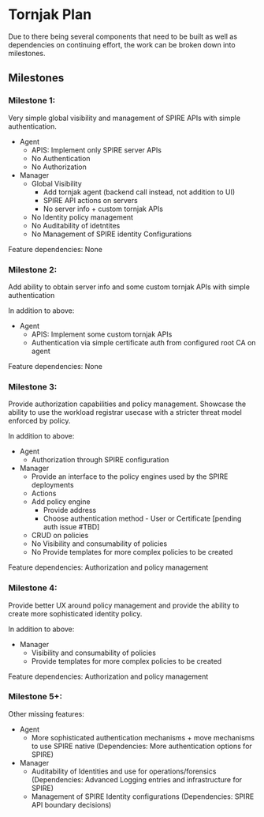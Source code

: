 # Tornjak Plan

Due to there being several components that need to be built as well as dependencies on continuing effort, the work can be broken down into milestones.


## Milestones

### Milestone 1:

Very simple global visibility and management of SPIRE APIs with simple authentication.

- Agent
  - APIS: Implement only SPIRE server APIs
  - No Authentication
  - No Authorization
- Manager
  - Global Visibility
    - Add tornjak agent (backend call instead, not addition to UI)
    - SPIRE API actions on servers
    - No server info + custom tornjak APIs
  - No Identity policy management
  - No Auditability of idetntites
  - No Management of SPIRE identity Configurations

Feature dependencies: None


### Milestone 2:

Add ability to obtain server info and some custom tornjak APIs with simple authentication

In addition to above:

- Agent
  - APIS: Implement some custom tornjak APIs
  - Authentication via simple certificate auth from configured root CA on agent


Feature dependencies: None

### Milestone 3:

Provide authorization capabilities and policy management. Showcase the ability to use
the workload registrar usecase with a stricter threat model enforced by policy.

In addition to above:
- Agent
  - Authorization through SPIRE configuration
- Manager
  - Provide an interface to the policy engines used by the SPIRE deployments
  - Actions
  - Add policy engine
    - Provide address
    - Choose authentication method - User or Certificate [pending auth issue #TBD]
  - CRUD on policies
  - No Visibility and consumability of policies
  - No Provide templates for more complex policies to be created


Feature dependencies: Authorization and policy management


### Milestone 4:

Provide better UX around policy management and provide the ability to create
more sophisticated identity policy.

In addition to above:
- Manager
  - Visibility and consumability of policies
  - Provide templates for more complex policies to be created


Feature dependencies: Authorization and policy management


### Milestone 5+:

Other missing features:
- Agent
  - More sophisticated authentication mechanisms + move mechanisms to use SPIRE native (Dependencies: More authentication options for SPIRE)
- Manager
  - Auditability of Identities and use for operations/forensics (Dependencies: Advanced Logging entries and infrastructure for SPIRE)
  - Management of SPIRE Identity configurations (Dependencies: SPIRE API boundary decisions)
